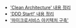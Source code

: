 - ['Clean Architecture' 내용 정리](./Clean_Architecture.md)
- ['DDD Start!' 내용 정리](./DDD_Start!)
- ['마이크로서비스 아키텍처 구축'](./microservices_start)
